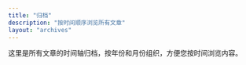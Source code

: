 ```yaml
---
title: "归档"
description: "按时间顺序浏览所有文章"
layout: "archives"
---
```


这里是所有文章的时间轴归档，按年份和月份组织，方便您按时间浏览内容。
